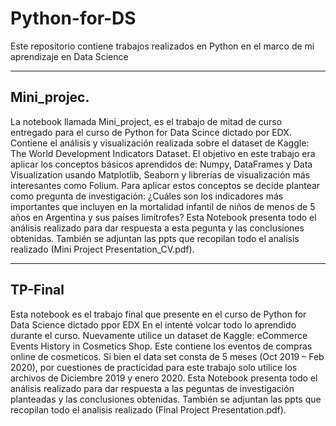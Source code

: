 # Python-for-DS
Este repositorio contiene trabajos realizados en Python en el marco de mi aprendizaje en Data Science

----------------------------------------
Mini_projec.
----------------------------------------
La notebook llamada Mini_project, es el trabajo de mitad de curso entregado para el curso de Python for Data Scince dictado por EDX.
Contiene el análisis y visualización realizada sobre el dataset de Kaggle: The World Development Indicators Dataset.
El objetivo en este trabajo era aplicar los conceptos básicos aprendidos de: Numpy, DataFrames y Data Visualization usando Matplotlib, Seaborn y librerías de visualización más 
interesantes como Folium.
Para aplicar estos conceptos se decide plantear como pregunta de investigación: ¿Cuáles son los indicadores más importantes que incluyen en la mortalidad infantil de niños de menos de 5 años en Argentina y sus países limítrofes?
Esta Notebook presenta todo el análisis realizado para dar respuesta a esta pegunta y las conclusiones obtenidas.
También se adjuntan las ppts que recopilan todo el analisis realizado (Mini Project Presentation_CV.pdf).

----------------------------------------
TP-Final
----------------------------------------
Esta notebook es el trabajo final que presente en el curso de Python for Data Science dictado ppor EDX
En el intenté volcar todo lo aprendido durante el curso. Nuevamente utilice un dataset de Kaggle: eCommerce Events History in Cosmetics Shop. Este contiene los eventos de compras online de cosmeticos. Si bien el data set consta de 5 meses (Oct 2019 – Feb 2020), por cuestiones de practicidad para este trabajo solo utilice los archivos de Diciembre 2019 y enero 2020.
Esta Notebook presenta todo el análisis realizado para dar respuesta a las peguntas de investigación planteadas y las conclusiones obtenidas.
También se adjuntan las ppts que recopilan todo el analisis realizado (Final Project Presentation.pdf).

